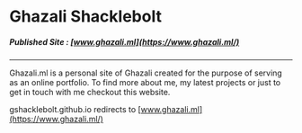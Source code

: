 # Ghazali Shacklebolt
##### Published Site : [www.ghazali.ml](https://www.ghazali.ml/)

***

Ghazali.ml is a personal site of Ghazali created for the purpose of serving as an online portfolio. 
To find more about me, my latest projects or just to get in touch with me checkout this website.

gshacklebolt.github.io redirects to [www.ghazali.ml](https://www.ghazali.ml/)